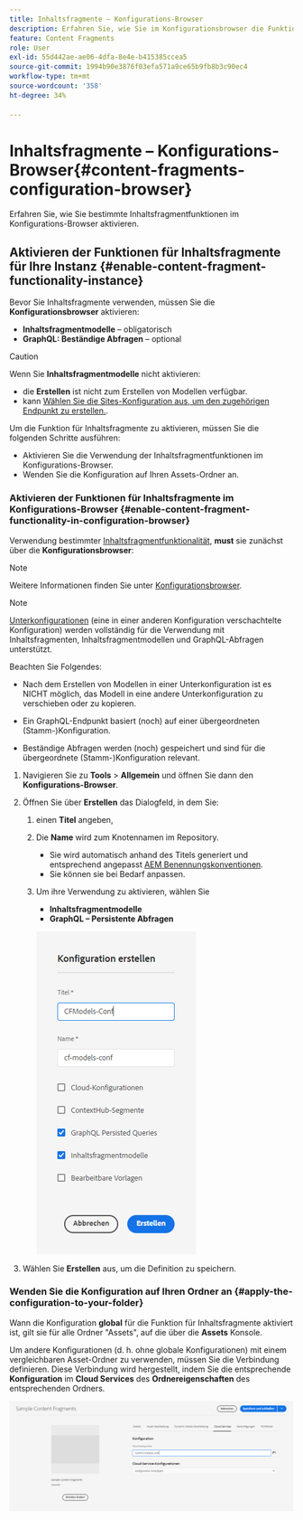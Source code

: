 ```yaml
---
title: Inhaltsfragmente – Konfigurations-Browser
description: Erfahren Sie, wie Sie im Konfigurationsbrowser die Funktionen für Inhaltsfragmente und GraphQL aktivieren, um AEM Headless-Bereitstellungsfunktionen zu verwenden.
feature: Content Fragments
role: User
exl-id: 55d442ae-ae06-4dfa-8e4e-b415385ccea5
source-git-commit: 1994b90e3876f03efa571a9ce65b9fb8b3c90ec4
workflow-type: tm+mt
source-wordcount: '358'
ht-degree: 34%

---
```


# Inhaltsfragmente – Konfigurations-Browser{#content-fragments-configuration-browser}

Erfahren Sie, wie Sie bestimmte Inhaltsfragmentfunktionen im Konfigurations-Browser aktivieren.

## Aktivieren der Funktionen für Inhaltsfragmente für Ihre Instanz {#enable-content-fragment-functionality-instance}

Bevor Sie Inhaltsfragmente verwenden, müssen Sie die **Konfigurationsbrowser** aktivieren:

* **Inhaltsfragmentmodelle** – obligatorisch
* **GraphQL: Beständige Abfragen** – optional

>[!CAUTION]
>
>Wenn Sie **Inhaltsfragmentmodelle** nicht aktivieren:
>
>* die **Erstellen** ist nicht zum Erstellen von Modellen verfügbar.
>* kann [Wählen Sie die Sites-Konfiguration aus, um den zugehörigen Endpunkt zu erstellen.](/help/headless/graphql-api/graphql-endpoint.md).

Um die Funktion für Inhaltsfragmente zu aktivieren, müssen Sie die folgenden Schritte ausführen:

* Aktivieren Sie die Verwendung der Inhaltsfragmentfunktionen im Konfigurations-Browser.
* Wenden Sie die Konfiguration auf Ihren Assets-Ordner an.

### Aktivieren der Funktionen für Inhaltsfragmente im Konfigurations-Browser {#enable-content-fragment-functionality-in-configuration-browser}

Verwendung bestimmter [Inhaltsfragmentfunktionalität](#creating-a-content-fragment-model), **must** sie zunächst über die **Konfigurationsbrowser**:

>[!NOTE]
>
>Weitere Informationen finden Sie unter [Konfigurationsbrowser](/help/implementing/developing/introduction/configurations.md#using-configuration-browser).

>[!NOTE]
>
>[Unterkonfigurationen](/help/implementing/developing/introduction/configurations.md#configuration-resolution) (eine in einer anderen Konfiguration verschachtelte Konfiguration) werden vollständig für die Verwendung mit Inhaltsfragmenten, Inhaltsfragmentmodellen und GraphQL-Abfragen unterstützt.
>
>Beachten Sie Folgendes:
>
>
>* Nach dem Erstellen von Modellen in einer Unterkonfiguration ist es NICHT möglich, das Modell in eine andere Unterkonfiguration zu verschieben oder zu kopieren.
>
>* Ein GraphQL-Endpunkt basiert (noch) auf einer übergeordneten (Stamm-)Konfiguration.
>
>* Beständige Abfragen werden (noch) gespeichert und sind für die übergeordnete (Stamm-)Konfiguration relevant.


1. Navigieren Sie zu **Tools** > **Allgemein** und öffnen Sie dann den **Konfigurations-Browser**.

1. Öffnen Sie über **Erstellen** das Dialogfeld, in dem Sie:

   1. einen **Titel** angeben,
   1. Die **Name** wird zum Knotennamen im Repository.
      * Sie wird automatisch anhand des Titels generiert und entsprechend angepasst [AEM Benennungskonventionen](/help/implementing/developing/introduction/naming-conventions.md).
      * Sie können sie bei Bedarf anpassen.
   1. Um ihre Verwendung zu aktivieren, wählen Sie
      * **Inhaltsfragmentmodelle**
      * **GraphQL – Persistente Abfragen**

      ![Konfiguration definieren](assets/cfm-conf-01.png)

1. Wählen Sie **Erstellen** aus, um die Definition zu speichern.

<!-- 1. Select the location appropriate to your website. -->

### Wenden Sie die Konfiguration auf Ihren Ordner an {#apply-the-configuration-to-your-folder}

Wann die Konfiguration **global** für die Funktion für Inhaltsfragmente aktiviert ist, gilt sie für alle Ordner &quot;Assets&quot;, auf die über die **Assets** Konsole.

Um andere Konfigurationen (d. h. ohne globale Konfigurationen) mit einem vergleichbaren Asset-Ordner zu verwenden, müssen Sie die Verbindung definieren. Diese Verbindung wird hergestellt, indem Sie die entsprechende **Konfiguration** im **Cloud Services** des **Ordnereigenschaften** des entsprechenden Ordners.

![Konfiguration anwenden](assets/cfm-conf-02.png)
